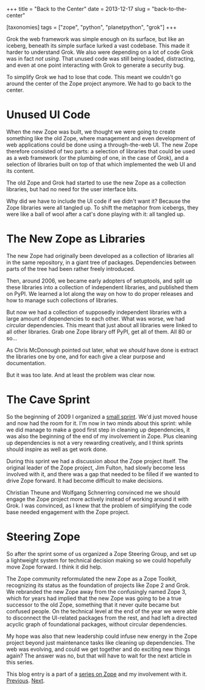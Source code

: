 +++
title = "Back to the Center"
date = 2013-12-17
slug = "back-to-the-center"

[taxonomies]
tags = ["zope", "python", "planetpython", "grok"]
+++

Grok the web framework was simple enough on its surface, but like an
iceberg, beneath its simple surface lurked a vast codebase. This made it
harder to understand Grok. We also were depending on a lot of code Grok
was in fact _not using_. That unused code was still being loaded,
distracting, and even at one point interacting with Grok to generate a
security bug.

To simplify Grok we had to lose that code. This meant we couldn't go
around the center of the Zope project anymore. We had to go back to the
center.

# Unused UI Code

When the new Zope was built, we thought we were going to create
something like the old Zope, where management and even development of
web applications could be done using a through-the-web UI. The new Zope
therefore consisted of two parts: a selection of libraries that could be
used as a web framework (or the plumbing of one, in the case of Grok),
and a selection of libraries built on top of that which implemented the
web UI and its content.

The old Zope and Grok had started to use the new Zope as a collection
libraries, but had no need for the user interface bits.

Why did we have to include the UI code if we didn't want it? Because the
Zope libraries were all tangled up. To shift the metaphor from icebergs,
they were like a ball of wool after a cat's done playing with it: all
tangled up.

# The New Zope as Libraries

The new Zope had originally been developed as a collection of libraries
all in the same repository, in a giant tree of packages. Dependencies
between parts of the tree had been rather freely introduced.

Then, around 2006, we became early adopters of setuptools, and split up
these libraries into a collection of independent libraries, and
published them on PyPI. We learned a lot along the way on how to do
proper releases and how to manage such collections of libraries.

But now we had a collection of supposedly independent libraries with a
large amount of dependencies to each other. What was worse, we had
_circular_ dependencies. This meant that just about all libraries were
linked to all other libraries. Grab one Zope library off PyPI, get all
of them. All 80 or so...

As Chris McDonough pointed out later, what we _should_ have done is
extract the libraries one by one, and for each give a clear purpose and
documentation.

But it was too late. And at least the problem was clear now.

# The Cave Sprint

So the beginning of 2009 I organized a [small
sprint](@/posts/cleaning-up-zope-3-s-dependencies.md).
We'd just moved house and now had the room for it. I'm now in two minds
about this sprint: while we did manage to make a good first step in
cleaning up dependencies, it was also the beginning of the end of my
involvement in Zope. Plus cleaning up dependencies is not a very
rewarding creatively, and I think sprints should inspire as well as get
work done.

During this sprint we had a discussion about the Zope project itself.
The original leader of the Zope project, Jim Fulton, had slowly become
less involved with it, and there was a gap that needed to be filled if
we wanted to drive Zope forward. It had become difficult to make
decisions.

Christian Theune and Wolfgang Schnerring convinced me we should engage
the Zope project more actively instead of working around it with Grok. I
was convinced, as I knew that the problem of simplifying the code base
needed engagement with the Zope project.

# Steering Zope

So after the sprint some of us organized a Zope Steering Group, and set
up a lightweight system for technical decision making so we could
hopefully move Zope forward. I think it did help.

The Zope community reformulated the new Zope as a Zope Toolkit,
recognizing its status as the foundation of projects like Zope 2 and
Grok. We rebranded the new Zope away from the confusingly named Zope 3,
which for years had implied that the new Zope was going to be a true
successor to the old Zope, something that it never quite became but
confused people. On the technical level at the end of the year we were
able to disconnect the UI-related packages from the rest, and had left a
directed acyclic graph of foundational packages, without circular
dependencies.

My hope was also that new leadership could infuse new energy in the Zope
project beyond just maintenance tasks like cleaning up dependencies. The
web was evolving, and could we get together and do exciting new things
again? The answer was no, but that will have to wait for the next
article in this series.

This blog entry is a part of a [series on
Zope](@/posts/my-exit-from-zope.md) and my
involvement with it.
[Previous](@/posts/implementing-grok.md).
[Next](@/posts/the-centre-cannot-hold.md).

